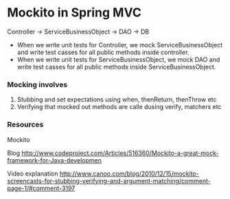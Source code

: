 # Mockito in Spring MVC

Controller -> ServiceBusinessObject -> DAO -> DB

  - When we write unit tests for Controller, we mock ServiceBusinessObject and write test casses for all public methods inside controller.
  - When we write unit tests for ServiceBusinessObject, we mock DAO and write test casses for all public methods inside ServiceBusinessObject.
  
### Mocking involves

1. Stubbing and set expectations using when, thenReturn, thenThrow etc
2. Verifying that mocked out methods are calle dusing verify, matchers etc

### Resources

Mockito

Blog
http://www.codeproject.com/Articles/516360/Mockito-a-great-mock-framework-for-Java-developmen

Video explanation
http://www.canoo.com/blog/2010/12/15/mockito-screencasts-for-stubbing-verifying-and-argument-matching/comment-page-1/#comment-3197